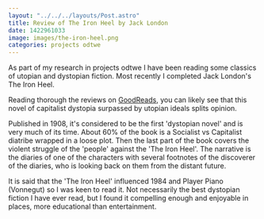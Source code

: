 ```yaml
---
layout: "../../../layouts/Post.astro"
title: Review of The Iron Heel by Jack London
date: 1422961033
image: images/the-iron-heel.png
categories: projects odtwe
---
```


As part of my research in projects odtwe I have been reading some classics of utopian and dystopian fiction. Most recently I completed Jack London's The Iron Heel.

Reading thorough the reviews on [GoodReads](https://www.goodreads.com/book/show/929783.The_Iron_Heel), you can likely see that this novel of capitalist dystopia surpassed by utopian ideals splits opinion.

Published in 1908, it's considered to be the first 'dystopian novel' and is very much of its time. About 60% of the book is a Socialist vs Capitalist diatribe wrapped in a loose plot. Then the last part of the book covers the violent struggle of the 'people' against the 'The Iron Heel'. The narrative is the diaries of one of the characters with several footnotes of the discoverer of the diaries, who is looking back on them from the distant future.

It is said that the 'The Iron Heel' influenced 1984 and Player Piano (Vonnegut) so I was keen to read it. Not necessarily the best dystopian fiction I have ever read, but I found it compelling enough and enjoyable in places, more educational than entertainment.
